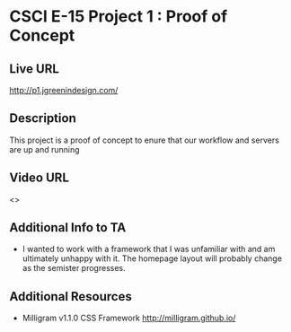 # CSCI E-15 Project 1 : Proof of Concept

## Live URL
<http://p1.jgreenindesign.com/>

## Description
This project is a proof of concept to enure that our workflow and servers are up and running

## Video URL
<>

## Additional Info to TA
* I wanted to work with a framework that I was unfamiliar with and am ultimately unhappy with it. The homepage layout will probably change as the semister progresses.

## Additional Resources
* Milligram v1.1.0 CSS Framework <http://milligram.github.io/>